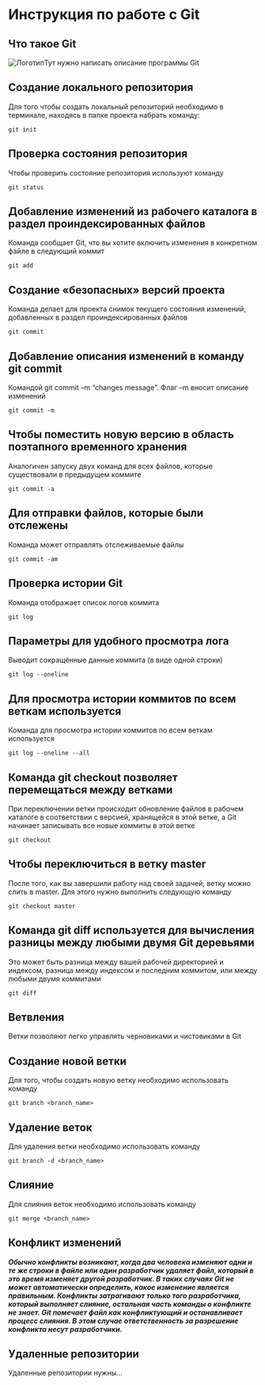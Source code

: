 # **Инструкция по работе с Git**

## Что такое Git

![Логотип](processor.jpg)Тут нужно написать описание программы Git

## Создание локального репозитория

Для того чтобы создать локальный репозиторий необходимо в терминале, находясь в папке проекта набрать команду:

    git init

## Проверка состояния репозитория

Чтобы проверить состояние репозитория используют команду

    git status

## Добавление изменений из рабочего каталога в раздел проиндексированных файлов

Команда сообщает Git, что вы хотите включить изменения в конкретном файле в следующий коммит

    git add

## Создание «безопасных» версий проекта

Команда делает для проекта снимок текущего состояния изменений, добавленных в раздел проиндексированных файлов

    git commit

## Добавление описания изменений в команду git commit

Командой git commit –m “changes message”. Флаг –m вносит описание изменений

    git commit -m

## Чтобы поместить новую версию в область поэтапного временного хранения

Аналогичен запуску двух команд для всех файлов, которые существовали в предыдущем коммите

    git commit -a

## Для отправки файлов, которые были отслежены

Команда может отправлять отслеживаемые файлы

    git commit -am

## Проверка истории Git

Команда отображает список логов коммита

    git log

## Параметры для удобного просмотра лога

 Выводит сокращённые данные коммита (в виде одной строки)

    git log --oneline

## Для просмотра истории коммитов по всем веткам используется

Команда для просмотра истории коммитов по всем веткам используется

    git log --oneline --all

## Команда git checkout позволяет перемещаться между ветками

 При переключении ветки происходит обновление файлов в рабочем каталоге в соответствии с версией, хранящейся в этой ветке, а Git начинает записывать все новые коммиты в этой ветке

    git checkout

## Чтобы переключиться в ветку master

После того, как вы завершили работу над своей задачей, ветку можно слить в master. Для этого нужно выполнить следующую команду

    git checkout master

## Команда git diff используется для вычисления разницы между любыми двумя Git деревьями

Это может быть разница между вашей рабочей директорией и индексом, разница между индексом и последним коммитом, или между любыми двумя коммитами

    git diff

## Ветвления

Ветки позволяют легко управлять
черновиками и чистовиками в Git

## Создание новой ветки

Для того, чтобы создать новую ветку необходимо использовать команду

    git branch <branch_name>

## Удаление веток

Для удаления ветки необходимо использовать команду

    git branch -d <branch_name>

## Слияние

Для слияния веток необходимо использовать команду

    git merge <branch_name>
    
## Конфликт изменений

_**Обычно конфликты возникают, когда два человека изменяют одни и те же строки в файле или один разработчик удаляет файл, который в это время изменяет другой разработчик. В таких случаях Git не может автоматически определить, какое изменение является правильным. Конфликты затрагивают только того разработчика, который выполняет слияние, остальная часть команды о конфликте не знает. Git помечает файл как конфликтующий и останавливает процесс слияния. В этом случае ответственность за разрешение конфликта несут разработчики.**_

## Удаленные репозитории

Удаленные репозитории нужны...

